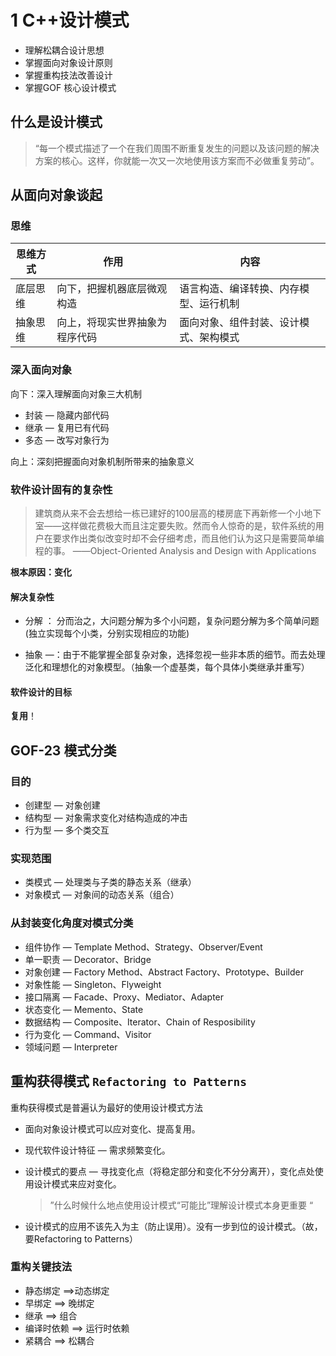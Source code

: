 # 1 C++设计模式

- 理解松耦合设计思想
- 掌握面向对象设计原则
- 掌握重构技法改善设计
- 掌握GOF 核心设计模式

## 什么是设计模式

> “每一个模式描述了一个在我们周围不断重复发生的问题以及该问题的解决方案的核心。这样，你就能一次又一次地使用该方案而不必做重复劳动”。

## 从面向对象谈起

### 思维

| 思维方式 | 作用                           | 内容                                   |
| -------- | ------------------------------ | -------------------------------------- |
| 底层思维 | 向下，把握机器底层微观构造     | 语言构造、编译转换、内存模型、运行机制 |
| 抽象思维 | 向上，将现实世界抽象为程序代码 | 面向对象、组件封装、设计模式、架构模式 |

### 深入面向对象

向下：深入理解面向对象三大机制

- 封装 — 隐藏内部代码
- 继承 — 复用已有代码
- 多态 — 改写对象行为

向上：深刻把握面向对象机制所带来的抽象意义

### 软件设计固有的复杂性

> 建筑商从来不会去想给一栋已建好的100层高的楼房底下再新修一个小地下室——这样做花费极大而且注定要失败。然而令人惊奇的是，软件系统的用户在要求作出类似改变时却不会仔细考虑，而且他们认为这只是需要简单编程的事。
> 																	——Object-Oriented Analysis and Design with Applications



**根本原因：变化**

#### 解决复杂性

- 分解 ： 分而治之，大问题分解为多个小问题，复杂问题分解为多个简单问题(独立实现每个小类，分别实现相应的功能)

- 抽象 —：由于不能掌握全部复杂对象，选择忽视一些非本质的细节。而去处理泛化和理想化的对象模型。（抽象一个虚基类，每个具体小类继承并重写）



#### 软件设计的目标

**复用**！





## GOF-23 模式分类

### 目的

- 创建型 — 对象创建
- 结构型 — 对象需求变化对结构造成的冲击
- 行为型 — 多个类交互

### 实现范围

- 类模式 — 处理类与子类的静态关系（继承）
- 对象模式 — 对象间的动态关系（组合）

### 从封装变化角度对模式分类

- 组件协作 — Template Method、Strategy、Observer/Event
- 单一职责 — Decorator、Bridge
- 对象创建 — Factory Method、Abstract Factory、Prototype、Builder
- 对象性能 — Singleton、Flyweight
- 接口隔离 — Facade、Proxy、Mediator、Adapter
- 状态变化 — Memento、State
- 数据结构 — Composite、Iterator、Chain of Resposibility
- 行为变化 — Command、Visitor
- 领域问题 — Interpreter
  

## 重构获得模式 `Refactoring to Patterns`

重构获得模式是普遍认为最好的使用设计模式方法

- 面向对象设计模式可以应对变化、提高复用。

- 现代软件设计特征 — 需求频繁变化。

- 设计模式的要点 — 寻找变化点（将稳定部分和变化不分分离开），变化点处使用设计模式来应对变化。

  > ”什么时候什么地点使用设计模式“可能比”理解设计模式本身更重要 “

- 设计模式的应用不该先入为主（防止误用）。没有一步到位的设计模式。（故，要Refactoring to Patterns）
  

### 重构关键技法

- 静态绑定 ==>动态绑定
- 早绑定 ==> 晚绑定
- 继承 ==> 组合
- 编译时依赖 ==> 运行时依赖
- 紧耦合 ==> 松耦合
  
